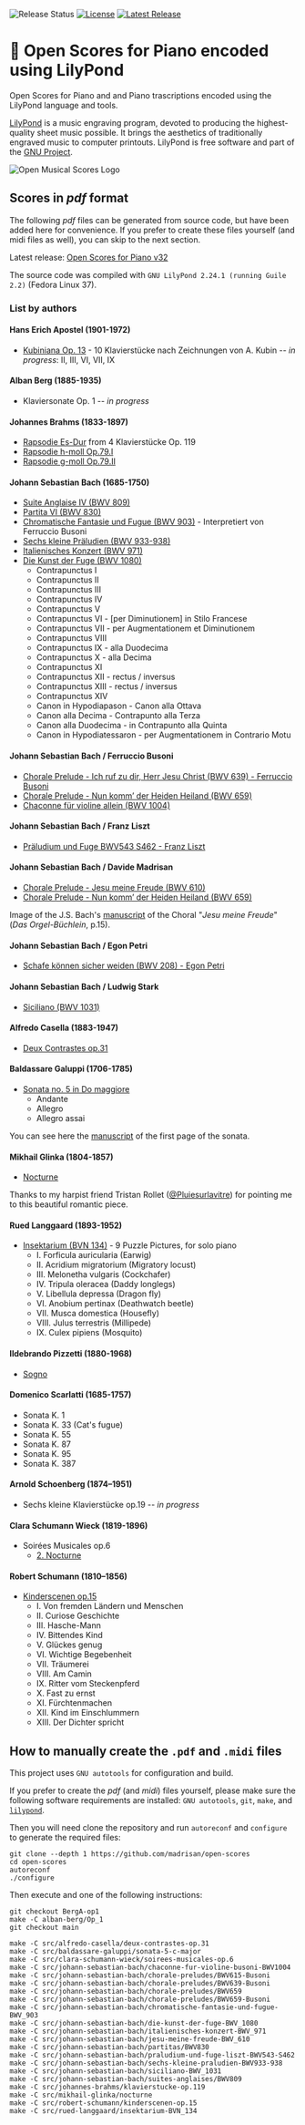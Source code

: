 ![Release Status](https://img.shields.io/badge/status-in--progress-brightgreen.svg)
[![License](https://img.shields.io/badge/License-CC--BY--NC--4.0-blue.svg)](https://spdx.org/licenses/CC-BY-4.0.html)
[![Latest Release](https://img.shields.io/badge/download-latest--version-blue.svg)](https://github.com/madrisan/open-scores/releases)

# :musical_score: Open Scores for Piano encoded using LilyPond

Open Scores for Piano and and Piano trascriptions encoded using the LilyPond language and tools.

[LilyPond](https://lilypond.org/) is a music engraving program, devoted to producing the highest-quality sheet music possible.
It brings the aesthetics of traditionally engraved music to computer printouts.
LilyPond is free software and part of the [GNU Project](https://gnu.org/).

![Open Musical Scores Logo](images/SheetMusic-icon.png)

## Scores in *pdf* format

The following *pdf* files can be generated from source code, but have been added here for convenience.
If you prefer to create these files yourself (and midi files as well), you can skip to the next section.

Latest release: [Open Scores for Piano v32](https://github.com/madrisan/open-scores/releases)

The source code was compiled with `GNU LilyPond 2.24.1 (running Guile 2.2)` (Fedora Linux 37).

### List by authors

#### Hans Erich Apostel (1901-1972)

 * [Kubiniana Op. 13](https://github.com/madrisan/open-scores/releases/download/v32/Hans-Erich-Apostel-Kubiniana-op.13.pdf) - 10 Klavierstücke nach Zeichnungen von A. Kubin -- *in progress*: II, III, VI, VII, IX

#### Alban Berg (1885-1935)

 * Klaviersonate Op. 1 -- *in progress*

#### Johannes Brahms (1833-1897)

 * [Rapsodie Es-Dur](https://github.com/madrisan/open-scores/releases/download/v32/Johannes-Brahms-Klavierstucke-op.119.pdf) from 4 Klavierstücke Op. 119
 * [Rapsodie h-moll Op.79.I](https://github.com/madrisan/open-scores/releases/download/v32/Johannes-Brahms-Rhapsodie-op.op.79-nr.1.pdf)
 * [Rapsodie g-moll Op.79.II](https://github.com/madrisan/open-scores/releases/download/v32/Johannes-Brahms-Rhapsodie-op.op.79-nr.2.pdf)

#### Johann Sebastian Bach (1685-1750)

 * [Suite Anglaise IV (BWV 809)](https://github.com/madrisan/open-scores/releases/download/v32/JS-Bach-BWV809-Suite-Anglaise-4.pdf)
 * [Partita VI (BWV 830)](https://github.com/madrisan/open-scores/releases/download/v32/JS-Bach-BWV830-Partita-6.pdf)
 * [Chromatische Fantasie und Fugue (BWV 903)](https://github.com/madrisan/open-scores/releases/download/v32/JS-Bach-BWV903-Chromatische-Fantasie-und-Fugue.pdf) - Interpretiert von Ferruccio Busoni
 * [Sechs kleine Präludien (BWV 933-938)](https://github.com/madrisan/open-scores/releases/download/v32/JS-Bach-BWV933-938-Sechs-kleine-Praludien.pdf)
 * [Italienisches Konzert (BWV 971)](https://github.com/madrisan/open-scores/releases/download/v32/JS-Bach-BWV971-Italienisches-Konzert.pdf)
 * [Die Kunst der Fuge (BWV 1080)](https://github.com/madrisan/open-scores/releases/download/v32/JS-Bach-BWV1080-Die-Kunst-der-Fuge.pdf)
   * Contrapunctus I
   * Contrapunctus II
   * Contrapunctus III
   * Contrapunctus IV
   * Contrapunctus V
   * Contrapunctus VI - [per Diminutionem] in Stilo Francese
   * Contrapunctus VII - per Augmentationem et Diminutionem
   * Contrapunctus VIII
   * Contrapunctus IX - alla Duodecima
   * Contrapunctus X - alla Decima
   * Contrapunctus XI
   * Contrapunctus XII - rectus / inversus
   * Contrapunctus XIII - rectus / inversus
   * Contrapunctus XIV
   * Canon in Hypodiapason - Canon alla Ottava
   * Canon alla Decima - Contrapunto alla Terza
   * Canon alla Duodecima - in Contrapunto alla Quinta
   * Canon in Hypodiatessaron - per Augmentationem in Contrario Motu

#### Johann Sebastian Bach / Ferruccio Busoni

 * [Chorale Prelude - Ich ruf zu dir, Herr Jesu Christ (BWV 639) - Ferruccio Busoni](https://github.com/madrisan/open-scores/releases/download/v32/Bach-Busoni-Chorale-Prelude-BWV639.pdf)
 * [Chorale Prelude - Nun komm’ der Heiden Heiland (BWV 659)](https://github.com/madrisan/open-scores/releases/download/v32/Bach-Busoni-Chorale-Prelude-BWV659.pdf)
 * [Chaconne für violine allein (BWV 1004)](https://github.com/madrisan/open-scores/releases/download/v32/Bach-Busoni-Chaconne-fur-violine-allein-BWV1004.pdf)

#### Johann Sebastian Bach / Franz Liszt

 * [Präludium und Fuge BWV543 S462 - Franz Liszt](https://github.com/madrisan/open-scores/releases/download/v32/Bach-Liszt-Praludium-und-Fuge-BWV543-S462.pdf)

#### Johann Sebastian Bach / Davide Madrisan

 * [Chorale Prelude - Jesu meine Freude (BWV 610)](https://github.com/madrisan/open-scores/releases/download/v32/JS-Bach-BWV610-Jesu-meine-Freude.pdf)
 * [Chorale Prelude - Nun komm’ der Heiden Heiland (BWV 659)](https://github.com/madrisan/open-scores/releases/download/v32/JS-Bach-BWV659-Chorale-Prelude.pdf)

Image of the J.S. Bach's [manuscript](images/js-bach-jesu-meine-freude-manuscript.png) of the Choral "*Jesu meine Freude*" (*Das Orgel-Büchlein*, p.15).

#### Johann Sebastian Bach / Egon Petri

 * [Schafe können sicher weiden (BWV 208) - Egon Petri](https://github.com/madrisan/open-scores/releases/download/v32/Bach-Petri-Schafe-konnen-sicher-weiden-BWV208.pdf)

#### Johann Sebastian Bach / Ludwig Stark

 * [Siciliano (BWV 1031)](https://github.com/madrisan/open-scores/releases/download/v32/Bach-Stark-Siciliano-BWV1031.pdf)

#### Alfredo Casella (1883-1947)

 * [Deux Contrastes op.31](https://github.com/madrisan/open-scores/releases/download/v32/Alfredo-Casella-Deux-Contrastes-op.31.pdf)

#### Baldassare Galuppi (1706-1785)

 * [Sonata no. 5 in Do maggiore](https://github.com/madrisan/open-scores/releases/download/v32/Baldassare-Galuppi-Sonata-5.pdf)
   * Andante
   * Allegro
   * Allegro assai

You can see here the [manuscript](images/baldassare-galuppi-sonata-5-manuscript-1st-page.png) of the first page of the sonata.

#### Mikhail Glinka (1804-1857)

 * [Nocturne](https://github.com/madrisan/open-scores/releases/download/v32/Mikhail-Glinka-Nocturne.pdf)

Thanks to my harpist friend Tristan Rollet ([@Pluiesurlavitre](https://github.com/Pluiesurlavitre)) for pointing me to this beautiful romantic piece.

#### Rued Langgaard (1893-1952)

 * [Insektarium (BVN 134)](https://github.com/madrisan/open-scores/releases/download/v32/Rued-Langgaard-Insektarium-BVN-134.pdf) - 9 Puzzle Pictures, for solo piano
   * I. Forficula auricularia (Earwig)
   * II. Acridium migratorium (Migratory locust)
   * III. Melonetha vulgaris (Cockchafer)
   * IV. Tripula oleracea (Daddy longlegs)
   * V. Libellula depressa (Dragon fly)
   * VI. Anobium pertinax (Deathwatch beetle)
   * VII. Musca domestica (Housefly)
   * VIII. Julus terrestris (Millipede)
   * IX. Culex pipiens (Mosquito)

#### Ildebrando Pizzetti (1880-1968)

 * [Sogno](https://github.com/madrisan/open-scores/releases/download/v32/Ildebrando-Pizzetti-Sogno.pdf)

#### Domenico Scarlatti (1685-1757)

 * Sonata K. 1
 * Sonata K. 33 (Cat's fugue)
 * Sonata K. 55
 * Sonata K. 87
 * Sonata K. 95
 * Sonata K. 387

#### Arnold Schoenberg (1874–1951)

 * Sechs kleine Klavierstücke op.19 -- *in progress*

#### Clara Schumann Wieck (1819-1896)

 * Soirées Musicales op.6
   * [2. Nocturne](https://github.com/madrisan/open-scores/releases/download/v32/Clara-Schumann-Wieck-Soirees-Musicales-op.6.pdf)

#### Robert Schumann (1810–1856)

 * [Kinderscenen op.15](https://github.com/madrisan/open-scores/releases/download/v32/Robert-Schumann-Kinderscenen-op.15.pdf)
   * I. Von fremden Ländern und Menschen
   * II. Curiose Geschichte
   * III. Hasche-Mann
   * IV. Bittendes Kind
   * V. Glückes genug
   * VI. Wichtige Begebenheit
   * VII. Träumerei
   * VIII. Am Camin
   * IX. Ritter vom Steckenpferd
   * X. Fast zu ernst
   * XI. Fürchtenmachen
   * XII. Kind im Einschlummern
   * XIII. Der Dichter spricht

## How to manually create the `.pdf` and `.midi` files

This project uses `GNU autotools` for configuration and build.

If you prefer to create the *pdf* (and *midi*) files yourself, please make sure the following software requirements are installed: `GNU autotools`, `git`, `make`, and [`lilypond`](https://lilypond.org/).

Then you will need clone the repository and run `autoreconf` and `configure` to generate the required files:
```
git clone --depth 1 https://github.com/madrisan/open-scores
cd open-scores
autoreconf
./configure
```
Then execute and one of the following instructions:
```
git checkout BergA-op1
make -C alban-berg/Op_1
git checkout main
```
```
make -C src/alfredo-casella/deux-contrastes-op.31
make -C src/baldassare-galuppi/sonata-5-c-major
make -C src/clara-schumann-wieck/soirees-musicales-op.6
make -C src/johann-sebastian-bach/chaconne-fur-violine-busoni-BWV1004
make -C src/johann-sebastian-bach/chorale-preludes/BWV615-Busoni
make -C src/johann-sebastian-bach/chorale-preludes/BWV639-Busoni
make -C src/johann-sebastian-bach/chorale-preludes/BWV659
make -C src/johann-sebastian-bach/chorale-preludes/BWV659-Busoni
make -C src/johann-sebastian-bach/chromatische-fantasie-und-fugue-BWV_903
make -C src/johann-sebastian-bach/die-kunst-der-fuge-BWV_1080
make -C src/johann-sebastian-bach/italienisches-konzert-BWV_971
make -C src/johann-sebastian-bach/jesu-meine-freude-BWV_610
make -C src/johann-sebastian-bach/partitas/BWV830
make -C src/johann-sebastian-bach/praludium-und-fuge-liszt-BWV543-S462
make -C src/johann-sebastian-bach/sechs-kleine-praludien-BWV933-938
make -C src/johann-sebastian-bach/siciliano-BWV_1031
make -C src/johann-sebastian-bach/suites-anglaises/BWV809
make -C src/johannes-brahms/klavierstucke-op.119
make -C src/mikhail-glinka/nocturne
make -C src/robert-schumann/kinderscenen-op.15
make -C src/rued-langgaard/insektarium-BVN_134
```
